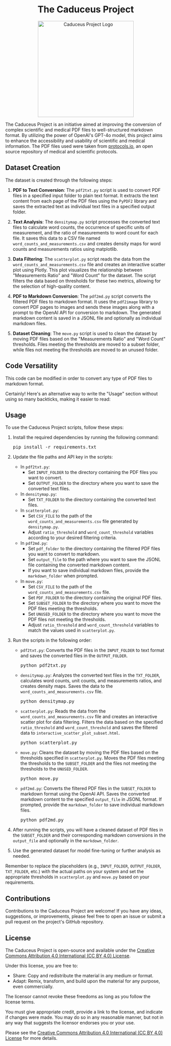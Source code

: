 <h1 align="center">The Caduceus Project</h1>

<p align="center">
  <img src="https://github.com/user-attachments/assets/8ae905f3-6884-45cb-bd50-0838a5c8e3db" alt="Caduceus Project Logo" width="300">
</p>

The Caduceus Project is an initiative aimed at improving the conversion of complex scientific and medical PDF files to well-structured markdown format. By utilizing the power of OpenAI's GPT-4o model, this project aims to enhance the accessibility and usability of scientific and medical information. The PDF files used were taken from [protocols.io](https://github.com/protocolsio/protocols), an open source repository of medical and scientific protocols.

## Dataset Creation

The dataset is created through the following steps:

1. **PDF to Text Conversion**: The `pdf2txt.py` script is used to convert PDF files in a specified input folder to plain text format. It extracts the text content from each page of the PDF files using the `PyPDF2` library and saves the extracted text as individual text files in a specified output folder.

2. **Text Analysis**: The `densitymap.py` script processes the converted text files to calculate word counts, the occurrence of specific units of measurement, and the ratio of measurements to word count for each file. It saves this data to a CSV file named `word_counts_and_measurements.csv` and creates density maps for word counts and measurements ratios using matplotlib.

3. **Data Filtering**: The `scatterplot.py` script reads the data from the `word_counts_and_measurements.csv` file and creates an interactive scatter plot using Plotly. This plot visualizes the relationship between "Measurements Ratio" and "Word Count" for the dataset. The script filters the data based on thresholds for these two metrics, allowing for the selection of high-quality content.

4. **PDF to Markdown Conversion**: The `pdf2md.py` script converts the filtered PDF files to markdown format. It uses the `pdf2image` library to convert PDF pages to images and sends these images along with a prompt to the OpenAI API for conversion to markdown. The generated markdown content is saved in a JSONL file and optionally as individual markdown files.

5. **Dataset Cleaning**: The `move.py` script is used to clean the dataset by moving PDF files based on the "Measurements Ratio" and "Word Count" thresholds. Files meeting the thresholds are moved to a subset folder, while files not meeting the thresholds are moved to an unused folder.

## Code Versatility

This code can be modified in order to convert any type of PDF files to markdown format.

Certainly! Here's an alternative way to write the "Usage" section without using so many backticks, making it easier to read:

## Usage

To use the Caduceus Project scripts, follow these steps:

1. Install the required dependencies by running the following command:
   
   <pre>
   pip install -r requirements.txt
   </pre>

2. Update the file paths and API key in the scripts:
   - In `pdf2txt.py`:
     - Set `INPUT_FOLDER` to the directory containing the PDF files you want to convert.
     - Set `OUTPUT_FOLDER` to the directory where you want to save the converted text files.
   - In `densitymap.py`:
     - Set `TXT_FOLDER` to the directory containing the converted text files.
   - In `scatterplot.py`:
     - Set `CSV_FILE` to the path of the `word_counts_and_measurements.csv` file generated by `densitymap.py`.
     - Adjust `ratio_threshold` and `word_count_threshold` variables according to your desired filtering criteria.
   - In `pdf2md.py`:
     - Set `pdf_folder` to the directory containing the filtered PDF files you want to convert to markdown.
     - Set `output_file` to the path where you want to save the JSONL file containing the converted markdown content.
     - If you want to save individual markdown files, provide the `markdown_folder` when prompted.
   - In `move.py`:
     - Set `CSV_FILE` to the path of the `word_counts_and_measurements.csv` file.
     - Set `PDF_FOLDER` to the directory containing the original PDF files.
     - Set `SUBSET_FOLDER` to the directory where you want to move the PDF files meeting the thresholds.
     - Set `UNUSED_FOLDER` to the directory where you want to move the PDF files not meeting the thresholds.
     - Adjust `ratio_threshold` and `word_count_threshold` variables to match the values used in `scatterplot.py`.

3. Run the scripts in the following order:
   - `pdf2txt.py`: Converts the PDF files in the `INPUT_FOLDER` to text format and saves the converted files in the `OUTPUT_FOLDER`.
     <pre>
     python pdf2txt.py
     </pre>

   - `densitymap.py`: Analyzes the converted text files in the `TXT_FOLDER`, calculates word counts, unit counts, and measurements ratios, and creates density maps. Saves the data to the `word_counts_and_measurements.csv` file.
     <pre>
     python densitymap.py
     </pre>

   - `scatterplot.py`: Reads the data from the `word_counts_and_measurements.csv` file and creates an interactive scatter plot for data filtering. Filters the data based on the specified `ratio_threshold` and `word_count_threshold` and saves the filtered data to `interactive_scatter_plot_subset.html`.
     <pre>
     python scatterplot.py
     </pre>

   - `move.py`: Cleans the dataset by moving the PDF files based on the thresholds specified in `scatterplot.py`. Moves the PDF files meeting the thresholds to the `SUBSET_FOLDER` and the files not meeting the thresholds to the `UNUSED_FOLDER`.
     <pre>
     python move.py
     </pre>

   - `pdf2md.py`: Converts the filtered PDF files in the `SUBSET_FOLDER` to markdown format using the OpenAI API. Saves the converted markdown content to the specified `output_file` in JSONL format. If prompted, provide the `markdown_folder` to save individual markdown files.
     <pre>
     python pdf2md.py
     </pre>

4. After running the scripts, you will have a cleaned dataset of PDF files in the `SUBSET_FOLDER` and their corresponding markdown conversions in the `output_file` and optionally in the `markdown_folder`.

5. Use the generated dataset for model fine-tuning or further analysis as needed.

Remember to replace the placeholders (e.g., `INPUT_FOLDER`, `OUTPUT_FOLDER`, `TXT_FOLDER`, etc.) with the actual paths on your system and set the appropriate thresholds in `scatterplot.py` and `move.py` based on your requirements.
## Contributions

Contributions to the Caduceus Project are welcome! If you have any ideas, suggestions, or improvements, please feel free to open an issue or submit a pull request on the project's GitHub repository.

## License

The Caduceus Project is open-source and available under the [Creative Commons Attribution 4.0 International (CC BY 4.0) License](https://creativecommons.org/licenses/by/4.0/).

Under this license, you are free to:
- Share: Copy and redistribute the material in any medium or format.
- Adapt: Remix, transform, and build upon the material for any purpose, even commercially.

The licensor cannot revoke these freedoms as long as you follow the license terms.

You must give appropriate credit, provide a link to the license, and indicate if changes were made. You may do so in any reasonable manner, but not in any way that suggests the licensor endorses you or your use.

Please see the [Creative Commons Attribution 4.0 International (CC BY 4.0) License](https://creativecommons.org/licenses/by/4.0/) for more details.

